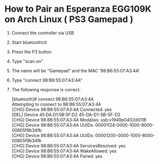 # How to Pair an Esperanza EGG109K on Arch Linux ( PS3 Gamepad )

1. Connect the controller via USB
2. Start bluetoothctl
3. Press the P3 button
4. Type "scan on"
5. The name will be "Gamepad" and the MAC '98:B6:55:07:A3:4A'
6. Type "connect 98:B6:55:07:A3:4A"
7. The following response is correct:

    [bluetooth]# connect 98:B6:55:07:A3:4A  
    Attempting to connect to 98:B6:55:07:A3:4A  
    [CHG] Device 98:B6:55:07:A3:4A Connected: yes  
    [DEL] Device 45:DA:D1:5B:5F:D2 45-DA-D1-5B-5F-D2  
    [CHG] Device 98:B6:55:07:A3:4A Modalias: usb:v1949p0402d011B  
    [CHG] Device 98:B6:55:07:A3:4A UUIDs: 00001124-0000-1000-8000-00805f9b34fb  
    [CHG] Device 98:B6:55:07:A3:4A UUIDs: 00001200-0000-1000-8000-00805f9b34fb  
    [CHG] Device 98:B6:55:07:A3:4A ServicesResolved: yes  
    [CHG] Device 98:B6:55:07:A3:4A WakeAllowed: yes  
    [CHG] Device 98:B6:55:07:A3:4A Paired: yes  
